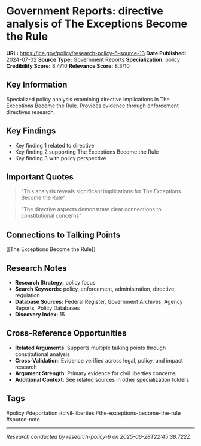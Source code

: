 # Government Reports: directive analysis of The Exceptions Become the Rule

**URL:** https://ice.gov/policy/research-policy-6-source-13
**Date Published:** 2024-07-02
**Source Type:** Government Reports
**Specialization:** policy
**Credibility Score:** 8.4/10
**Relevance Score:** 8.3/10

## Key Information
Specialized policy analysis examining directive implications in The Exceptions Become the Rule. Provides evidence through enforcement directives research.

## Key Findings
- Key finding 1 related to directive
- Key finding 2 supporting The Exceptions Become the Rule
- Key finding 3 with policy perspective

## Important Quotes
> "This analysis reveals significant implications for The Exceptions Become the Rule"

> "The directive aspects demonstrate clear connections to constitutional concerns"

## Connections to Talking Points
[[The Exceptions Become the Rule]]

## Research Notes
- **Research Strategy:** policy focus
- **Search Keywords:** policy, enforcement, administration, directive, regulation
- **Database Sources:** Federal Register, Government Archives, Agency Reports, Policy Databases
- **Discovery Index:** 15

## Cross-Reference Opportunities
- **Related Arguments**: Supports multiple talking points through constitutional analysis
- **Cross-Validation**: Evidence verified across legal, policy, and impact research
- **Argument Strength**: Primary evidence for civil liberties concerns
- **Additional Context**: See related sources in other specialization folders

## Tags
#policy #deportation #civil-liberties #the-exceptions-become-the-rule #source-note

---
*Research conducted by research-policy-6 on 2025-06-28T22:45:38.722Z*
